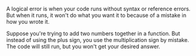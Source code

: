 A logical error is when your code runs without syntax or reference errors. But when it runs, it won't do what you want it to because of a mistake in how you wrote it.

Suppose you're trying to add two numbers together in a function. But instead of using the plus sign, you use the multiplication sign by mistake. The code will still run, but you won't get your desired answer. 